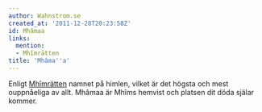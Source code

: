 ```yaml
---
author: Wahnstrom.se
created_at: '2011-12-28T20:23:58Z'
id: Mhâmaa
links:
  mention:
  - Mhîmrätten
title: 'Mhâma''a'
---
```


Enligt [Mhîmrätten] namnet på himlen, vilket är det högsta och mest ouppnåeliga av allt. Mhâmaa är
Mhîms hemvist och platsen dit döda själar kommer.

  [Mhîmrätten]: Mhîmrätten